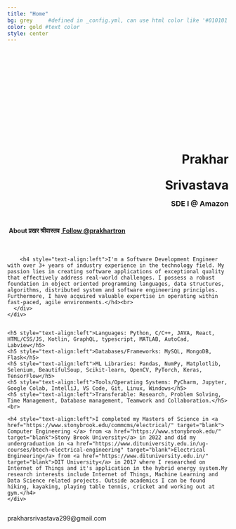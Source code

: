 ```yaml
---
title: "Home"
bg: grey     #defined in _config.yml, can use html color like '#010101'
color: gold #text color
style: center
---
```


<div class="container">
<div class="row">
  <div class="column half">
	<br><br>
	<div class="round-image"></div>
	<div style="padding-top:160px;">
		<h1 style="text-align:right; padding-right: 0px"><strong>Prakhar</strong></h1>
		<h1 style="text-align:right; padding-right: 0px; line-height: 0.2;"><strong>Srivastava</strong></h1>
		<h3 style="text-align:right; padding-right: 0px; line-height: 2.0;"><strong>SDE I @ Amazon</strong></h3>
    	</div>	
  </div>
  <div class="column half">
	<div style="text-align: left">
    	<h4 style="text-align:left"><i class="fa fa-leaf"></i>&nbsp;About प्रखर श्रीवास्तव <a href="https://twitter.com/prakhartron?ref_src=twsrc%5Etfw" class="twitter-follow-button" data-size="large" data-show-count="false">&nbsp;Follow @prakhartron</a><script async src="//platform.twitter.com/widgets.js" charset="utf-8"></script></h4><br>
		
    	<h4 style="text-align:left">I'm a Software Development Engineer with over 3+ years of industry experience in the technology field. My passion lies in creating software applications of exceptional quality that effectively address real-world challenges. I possess a robust foundation in object oriented programming languages, data structures, algorithms, distributed system and software engineering principles. Furthermore, I have acquired valuable expertise in operating within fast-paced, agile environments.</h4><br>
	  </div>
	</div>	  
  <div class="column is-two-fifths">
		
	<h5 style="text-align:left">Languages: Python, C/C++, JAVA, React, HTML/CSS/JS, Kotlin, GraphQL, typescript, MATLAB, AutoCad, Labview</h5>
	<h5 style="text-align:left">Databases/Frameworks: MySQL, MongoDB, Flask</h5>
	<h5 style="text-align:left">ML Libraries: Pandas, NumPy, Matplotlib, Selenium, BeautifulSoup, Scikit-learn, OpenCV, PyTorch, Keras, TensorFlow</h5>
	<h5 style="text-align:left">Tools/Operating Systems: PyCharm, Jupyter, Google Colab, IntelliJ, VS Code, Git, Linux, Windows</h5>
	<h5 style="text-align:left">Transferable: Research, Problem Solving, Time Management, Database management, Teamwork and Collaboration.</h5><br>

	<h4 style="text-align:left">I completed my Masters of Science in <a href="https://www.stonybrook.edu/commcms/electrical/" target="blank"> Computer Engineering </a> from <a href="https://www.stonybrook.edu/" target="blank">Stony Brook University</a> in 2022 and did my undergraduation in <a href="https://www.dituniversity.edu.in/ug-courses/btech-electrical-engineering" target="blank">Electrical Engineering</a> from <a href="https://www.dituniversity.edu.in/" target="blank">DIT University</a> in 2017 where I researched on Internet of Things and it's application in the hybrid energy system.My research interests include Internet of Things, Machine Learning and Data Science related projects. Outside academics I can be found hiking, kayaking, playing table tennis, cricket and working out at gym.</h4>
	</div>
  </div>
</div>
</div>

<style type="text/css">
  span.codedirection { unicode-bidi:bidi-override; direction: rtl; }
</style>

<i class="fa fa-envelope"></i>
<span class="codedirection">
moc.liamg@992avatsavirsrahkarp
</span>

<h3 class="more-icons">
<a href="https://scholar.google.com/citations?user=J7hHylEAAAAJ&hl=en"><i class="ai ai-google-scholar-square" aria-hidden="true"></i></a>
<a href="https://github.com/prakharsri45"><i class="fa fa-github-square"></i></a> 
<a href="https://twitter.com/prakhartron"><i class="fa fa-twitter-square"></i></a> 
<a href="https://linkedin.com/in/prakhar45srivastava"><i class="fa fa-linkedin-square"></i></a>
</h3>

